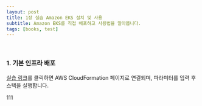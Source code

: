 ```yaml
---
layout: post
title: 1장 실습 Amazon EKS 설치 및 사용
subtitle: Amazon EKS를 직접 배포하고 사용법을 알아봅니다.
tags: [books, test]
---
```


<br/>

### 1. 기본 인프라 배포

[실습 링크](https://console.aws.amazon.com/cloudformation/home?region=ap-northeast-2#/stacks/new?stackName=myeks&templateURL=https:%2F%2Fs3.ap-northeast-2.amazonaws.com%2Fcloudformation.cloudneta.net%2FK8S%2Fmyeks-1week.yaml)를 클릭하면 AWS CloudFormation 페이지로 연결되며, 파라미터를 입력 후 스택을 실행합니다.

111


